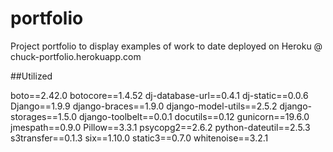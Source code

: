 # portfolio
Project
portfolio to display examples of work to date
deployed on Heroku @ chuck-portfolio.herokuapp.com


##Utilized

boto==2.42.0
botocore==1.4.52
dj-database-url==0.4.1
dj-static==0.0.6
Django==1.9.9
django-braces==1.9.0
django-model-utils==2.5.2
django-storages==1.5.0
django-toolbelt==0.0.1
docutils==0.12
gunicorn==19.6.0
jmespath==0.9.0
Pillow==3.3.1
psycopg2==2.6.2
python-dateutil==2.5.3
s3transfer==0.1.3
six==1.10.0
static3==0.7.0
whitenoise==3.2.1
